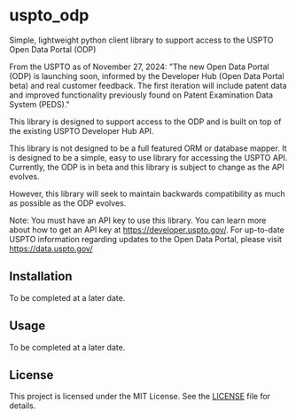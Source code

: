 # uspto_odp
Simple, lightweight python client library to support access to the USPTO Open Data Portal (ODP)

From the USPTO as of November 27, 2024:
"The new Open Data Portal (ODP) is launching soon, informed by the Developer Hub (Open Data Portal beta) and real customer feedback. The first iteration will include patent data and improved functionality previously found on Patent Examination Data System (PEDS)."

This library is designed to support access to the ODP and is built on top of the existing USPTO Developer Hub API.

This library is not designed to be a full featured ORM or database mapper.  It is designed to be a simple, easy to use library for accessing the USPTO API.  Currently, the ODP is in beta and this library is subject to change as the API evolves.

However, this library will seek to maintain backwards compatibility as much as possible as the ODP evolves.

Note: You must have an API key to use this library.  You can learn more about how to get an API key at https://developer.uspto.gov/.  For up-to-date USPTO information regarding updates to the Open Data Portal, please visit https://data.uspto.gov/

## Installation
To be completed at a later date.

## Usage
To be completed at a later date.

## License
This project is licensed under the MIT License. See the [LICENSE](LICENSE) file for details.
